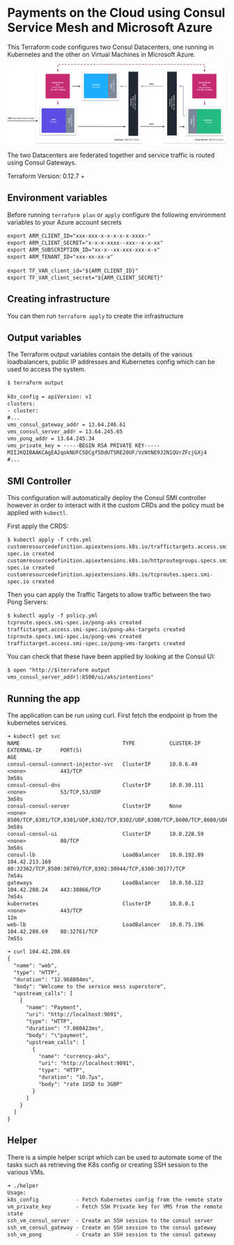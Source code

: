 # Payments on the Cloud using Consul Service Mesh and Microsoft Azure

This Terraform code configures two Consul Datacenters, one running in Kubernetes and the other on Virtual Machines in Microsoft Azure.

![](/images/gateways.png)

The two Datacenters are federated together and service traffic is routed using Consul Gateways.

Terraform Version: 0.12.7 +

## Environment variables

Before running `terraform plan` or `apply` configure the following environment variables to your Azure account secrets

```
export ARM_CLIENT_ID="xxx-xxx-x-x-x-x-x-xxxx-"
export ARM_CLIENT_SECRET="x-x-x-xxxx--xxx--x-x-xx"
export ARM_SUBSCRIPTION_ID="xx-x--xx-xxx-xxx-x-x"
export ARM_TENANT_ID="xxx-xx-xx-x"

export TF_VAR_client_id="${ARM_CLIENT_ID}"
export TF_VAR_client_secret="${ARM_CLIENT_SECRET}"
```

## Creating infrastructure

You can then run `terraform apply` to create the infrastructure

## Output variables

The Terraform output variables contain the details of the various loadbalancers, public IP addresses and Kubernetes config which can be
used to access the system.

```
$ terraform output

k8s_config = apiVersion: v1
clusters:
- cluster:
#...
vms_consul_gateway_addr = 13.64.246.61
vms_consul_server_addr = 13.64.245.65
vms_pong_addr = 13.64.245.34
vms_private_key = -----BEGIN RSA PRIVATE KEY-----
MIIJKQIBAAKCAgEA2qokNUFCSDCgf5DdUTSRE20UF/VzNtNE9J2N1QUrZFcjGXj4
#...
```

## SMI Controller

This configuration will automatically deploy the Consul SMI controller however in order to interact with it the custom CRDs and the policy must be applied with `kubectl`.

First apply the CRDS:

```
$ kubectl apply -f crds.yml
customresourcedefinition.apiextensions.k8s.io/traffictargets.access.smi-spec.io created
customresourcedefinition.apiextensions.k8s.io/httproutegroups.specs.smi-spec.io created
customresourcedefinition.apiextensions.k8s.io/tcproutes.specs.smi-spec.io created
```

Then you can apply the Traffic Targets to allow traffic between the two Pong Servers:

```
$ kubectl apply -f policy.yml
tcproute.specs.smi-spec.io/pong-aks created
traffictarget.access.smi-spec.io/pong-aks-targets created
tcproute.specs.smi-spec.io/pong-vms created
traffictarget.access.smi-spec.io/pong-vms-targets created
```

You can check that these have been applied by looking at the Consul UI:

```
$ open "http://$(terraform output vms_consul_server_addr):8500/ui/aks/intentions"
```

## Running the app

The application can be run using curl. First fetch the endpoint ip from the kubernetes services.

```
➜ kubectl get svc
NAME                                 TYPE           CLUSTER-IP    EXTERNAL-IP      PORT(S)                                                                   AGE
consul-consul-connect-injector-svc   ClusterIP      10.0.6.49     <none>           443/TCP                                                                   3m58s
consul-consul-dns                    ClusterIP      10.0.30.111   <none>           53/TCP,53/UDP                                                             3m58s
consul-consul-server                 ClusterIP      None          <none>           8500/TCP,8301/TCP,8301/UDP,8302/TCP,8302/UDP,8300/TCP,8600/TCP,8600/UDP   3m58s
consul-consul-ui                     ClusterIP      10.0.228.59   <none>           80/TCP                                                                    3m58s
consul-lb                            LoadBalancer   10.0.192.89   104.42.213.169   80:32362/TCP,8500:30709/TCP,8302:30944/TCP,8300:30177/TCP                 7m54s
gateways                             LoadBalancer   10.0.50.122   104.42.208.24    443:30866/TCP                                                             7m54s
kubernetes                           ClusterIP      10.0.0.1      <none>           443/TCP                                                                   12m
web-lb                               LoadBalancer   10.0.75.196   104.42.208.69    80:32761/TCP                                                              7m55s
```

```
➜ curl 104.42.208.69
{
  "name": "web",
  "type": "HTTP",
  "duration": "12.968804ms",
  "body": "Welcome to the service mess superstore",
  "upstream_calls": [
    {
      "name": "Payment",
      "uri": "http://localhost:9091",
      "type": "HTTP",
      "duration": "7.080423ms",
      "body": "\"payment",
      "upstream_calls": [
        {
          "name": "currency-aks",
          "uri": "http://localhost:9091",
          "type": "HTTP",
          "duration": "10.7µs",
          "body": "rate 1USD to 3GBP"
        }
      ]
    }
  ]
}
```

## Helper

There is a simple helper script which can be used to automate some of the tasks such as retrieving the K8s config or
creating SSH session to the various VMs.

```
➜ ./helper
Usage:
k8s_config            - Fetch Kubernetes config from the remote state
vm_private_key        - Fetch SSH Private key for VMS from the remote state
ssh_vm_consul_server  - Create an SSH session to the consul server
ssh_vm_consul_gateway - Create an SSH session to the consul gateway
ssh_vm_pong           - Create an SSH session to the consul gateway
```
